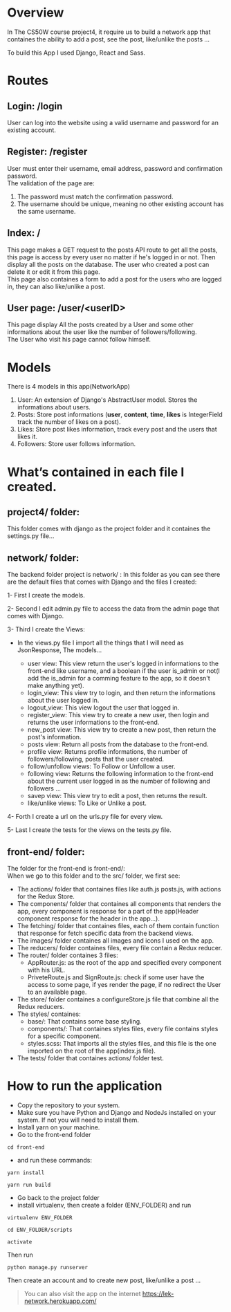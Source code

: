 # Overview
  
In The CS50W course project4, it require us to build a network app that containes the ability to add a post, see the post, like/unlike the posts ...

To build this App I used Django, React and Sass.

# Routes
## Login: /login
User can log into the website using a valid username and password for an existing account.

## Register: /register
User must enter their username, email address, password and confirmation password.  
The validation of the page are:
1. The password must match the confirmation password.
2. The username should be unique, meaning no other existing account has the same username.

## Index: /
This page makes a GET request to the posts API route to get all the posts, this page is access by every user no matter if he's logged in or not. Then display all the posts on the database. The user who created a post can delete it or edit it from this page.  
This page also containes a form to add a post for the users who are logged in, they can also like/unlike a post.

## User page: /user/\<userID>
This page display All the posts created by a User and some other informations about the user like the number of followers/following.  
The User who visit his page cannot follow himself.

# Models
There is 4 models in this app(NetworkApp)

1. User: An extension of Django's AbstractUser model. Stores the informations about users.
2. Posts: Store post informations (**user**, **content**, **time**, **likes** is IntegerField track the number of likes on a post).
3. Likes: Store post likes information, track every post and the users that likes it.
4. Followers: Store user follows information.


# What’s contained in each file I created.

## project4/ folder:
This folder comes with django as the project folder and it containes the settings.py file...

## network/ folder:
The backend folder project is network/ :
In this folder as you can see there are the default files that comes with Django and the files I created:

1- First I create the models.

2- Second I edit admin.py file to access the data from the admin page that comes with Django.

3- Third I create the Views:

- In the views.py file I import all the things that I will need as JsonResponse, The models...

    - user view: This view return the user's logged in informations to the front-end like username, and a boolean if the user is_admin or not(I add the is_admin for a comming feature to the app, so it doesn't make anything yet).
    - login_view: This view try to login, and then return the informations about the user logged in.
    - logout_view: This view logout the user that logged in.
    - register_view: This view try to create a new user, then login and returns the user informations to the front-end.
    - new_post view: This view try to create a new post, then return the post's information.
    - posts view: Return all posts from the database to the front-end.
    - profile view: Returns profile informations, the number of followers/following, posts that the user created.
    - follow/unfollow views: To Follow or Unfollow a user.
    - following view: Returns the following information to the front-end about the current user logged in as the number of following and followers ...
    - savep view: This view try to edit a post, then returns the result.
    - like/unlike views: To Like or Unlike a post.

4- Forth I create a url on the urls.py file for every view.

5- Last I create the tests for the views on the tests.py file.


## front-end/ folder:
The folder for the front-end is front-end/:  
When we go to this folder and to the src/ folder, we first see:
- The actions/ folder that containes files like auth.js posts.js, with actions for the Redux Store.
- The components/ folder that containes all components that renders the app, every component is response for a part of the app(Header component response for the header in the app...).
- The fetching/ folder that containes files, each of them contain function that response for fetch specific data from the backend views.
- The images/ folder containes all images and icons I used on the app.
- The reducers/ folder containes files, every file contain a Redux reducer.
- The router/ folder containes 3 files:
    - AppRouter.js: as the root of the app and specified every component with his URL.
    - PriveteRoute.js and SignRoute.js: check if some user have the access to some page, if yes render the page, if no redirect the User to an available page.
- The store/ folder containes a configureStore.js file that combine all the Redux reducers.
- The styles/ containes:
    - base/: That contains some base styling.
    - components/: That containes styles files, every file contains styles for a specific component.
    - styles.scss: That imports all the styles files, and this file is the one imported on the root of the app(index.js file).
- The tests/ folder that containes actions/ folder test.

# How to run the application
<!--#First you must have Python and Django and NodeJs installed in your machine
#- Then you need to go to the front-end folder(blog-f-e/) and run npm install to create node_modules/ folder.
#- Then back on the root of the app run python manage.py runserver.-->

- Copy the repository to your system.
- Make sure you have Python and Django and NodeJs installed on your system. If not you will need to install them.
- Install yarn on your machine.
- Go to the front-end folder
```shell
cd front-end
```
- and run these commands:
```shell
yarn install
```
```shell
yarn run build
```
- Go back to the project folder
- install virtualenv, then create a folder (ENV_FOLDER) and run

```shell
virtualenv ENV_FOLDER
```
```shell
cd ENV_FOLDER/scripts
```
```shell
activate
```

<!--
- Then go back to the root of the project
and install the packages from the requirements.txt file.
-->

Then run 

```shell
python manage.py runserver
```

Then create an account and to create new post, like/unlike a post ...

> You can also visit the app on the internet https://lek-network.herokuapp.com/
